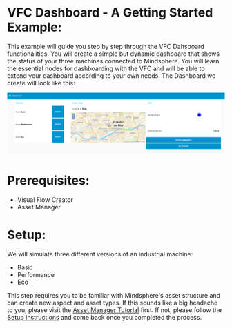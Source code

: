 # VFC Dashboard - A Getting Started Example:
This example will guide you step by step through the VFC Dahsboard functionalities. You will create a simple but dynamic dashboard that shows the status of your three machines connected to Mindsphere. You will learn the essential nodes for dashboarding with the VFC and will be able to extend your dashboard according to your own needs. The Dashboard we create will look like this:

![dashboard_image](./doc/overview.png)

# Prerequisites:
- Visual Flow Creator
- Asset Manager

# Setup:
We will simulate three different versions of an industrial machine:
- Basic
- Performance
- Eco

This step requires you to be familiar with Mindsphere's asset structure and can create new aspect and asset types. If this sounds like a big headache to you, please visit the [Asset Manager Tutorial](https://siemens.mindsphere.io/en/docs/tutorials/asset-manager) first. If not, please follow the [Setup Instructions](./Setup/readme.md) and come back once you completed the process.
